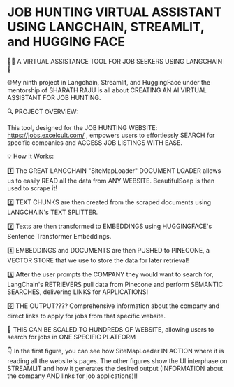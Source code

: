 # JOB HUNTING VIRTUAL ASSISTANT USING LANGCHAIN, STREAMLIT, and HUGGING FACE

🚀🌐 A VIRTUAL ASSISTANCE TOOL FOR JOB SEEKERS USING LANGCHAIN 🚀

🌐My ninth project in Langchain, Streamlit, and HuggingFace under the mentorship of SHARATH RAJU is all about CREATING AN AI VIRTUAL ASSISTANT FOR JOB HUNTING.

🔍 PROJECT OVERVIEW: 

This tool, designed for the JOB HUNTING WEBSITE: https://jobs.excelcult.com/ , empowers users to effortlessly SEARCH for specific companies and ACCESS JOB LISTINGS WITH EASE.

💡 How It Works:

1️⃣ The GREAT LANGCHAIN "SiteMapLoader" DOCUMENT LOADER allows us to easily READ all the data from ANY WEBSITE. BeautifulSoap is then used to scrape it!

2️⃣ TEXT CHUNKS are then created from the scraped documents using LANGCHAIN's TEXT SPLITTER.

3️⃣ Texts are then transformed to EMBEDDINGS using HUGGINGFACE's Sentence Transformer Embeddings.

4️⃣ EMBEDDINGS and DOCUMENTS are then PUSHED to PINECONE, a VECTOR STORE that we use to store the data for later retrieval!

5️⃣ After the user prompts the COMPANY they would want to search for, LangChain's RETRIEVERS pull data from Pinecone and perform SEMANTIC SEARCHES, delivering LINKS for APPLICATIONS!

6️⃣ THE OUTPUT???? Comprehensive information about the company and direct links to apply for jobs from that specific website. 

🚀 THIS CAN BE SCALED TO HUNDREDS OF WEBSITE, allowing users to search for jobs in ONE SPECIFIC PLATFORM

👇 In the first figure, you can see how SiteMapLoader IN ACTION where it is reading all the website's pages. The other figures show the UI interphase on STREAMLIT and how it generates the desired output (INFORMATION about the company AND links for job applications)!! 
